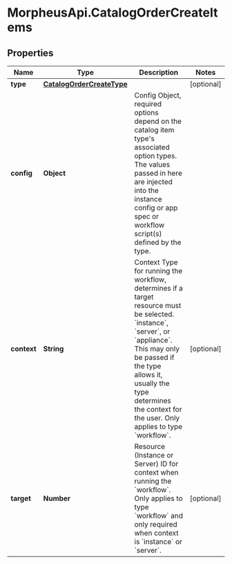 # MorpheusApi.CatalogOrderCreateItems

## Properties

Name | Type | Description | Notes
------------ | ------------- | ------------- | -------------
**type** | [**CatalogOrderCreateType**](CatalogOrderCreateType.md) |  | [optional] 
**config** | **Object** | Config Object, required options depend on the catalog item type&#39;s associated option types. The values passed in here are injected into the instance config or app spec or workflow script(s) defined by the type.  | 
**context** | **String** | Context Type for running the workflow, determines if a target resource must be selected. &#x60;instance&#x60;, &#x60;server&#x60;, or &#x60;appliance&#x60;. This may only be passed if the type allows it, usually the type determines the context for the user. Only applies to type &#x60;workflow&#x60;.  | [optional] 
**target** | **Number** | Resource (Instance or Server) ID for context when running the &#x60;workflow&#x60;. Only applies to type &#x60;workflow&#x60; and only required when context is &#x60;instance&#x60; or &#x60;server&#x60;.  | [optional] 


